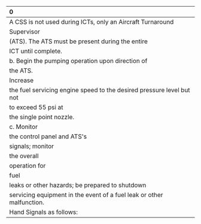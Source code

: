 | 0                                                                     |
|:----------------------------------------------------------------------|
| A CSS is not used during ICTs, only an Aircraft Turnaround            |
| Supervisor                                                            |
| (ATS). The ATS must be present during the entire                      |
| ICT until complete.                                                   |
| b. Begin the pumping operation upon direction of                      |
| the ATS.                                                              |
| Increase                                                              |
| the fuel servicing engine speed to the desired pressure level but not |
| to exceed 55 psi at                                                   |
| the single point nozzle.                                              |
| c. Monitor                                                            |
| the control panel and ATS's                                           |
| signals; monitor                                                      |
| the overall                                                           |
| operation for                                                         |
| fuel                                                                  |
| leaks or other hazards; be prepared to shutdown                       |
| servicing equipment in the event of a fuel leak or other malfunction. |
| Hand Signals as follows:                                              |